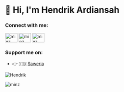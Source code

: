 # 👋 Hi, I'm Hendrik Ardiansah


### Connect with me:

<p align="left">
<a href="https://twitter.com/_anjay_mabar" target="blank"><img align="center" src="https://raw.githubusercontent.com/rahuldkjain/github-profile-readme-generator/master/src/images/icons/Social/twitter.svg" alt="minz" height="30" width="40" /></a>
<a href="https://instagram.com/hendrik_ardi86" target="blank"><img align="center" src="https://raw.githubusercontent.com/rahuldkjain/github-profile-readme-generator/master/src/images/icons/Social/instagram.svg" alt="minz" height="30" width="40" /></a>
<a href="https://facebook.com/mr.minz186" target="blank"><img align="center" src="https://raw.githubusercontent.com/rahuldkjain/github-profile-readme-generator/master/src/images/icons/Social/facebook.svg" alt="minz" height="30" width="40" /></a>
</p>

### Support me on:

- 👉 🇮🇩 [Saweria](https://saweria.co/minz18?utm_source=github)

<p><img src="https://github-readme-stats.vercel.app/api?username=minz18&show_icons=true&theme=nightowl&locale=en" alt="Hendrik" /></p>

<p><img align="left" src="https://github-readme-stats.vercel.app/api/top-langs?username=minz18&show_icons=true&locale=en&layout=compact&theme=nightowl" alt="minz" /></p>
